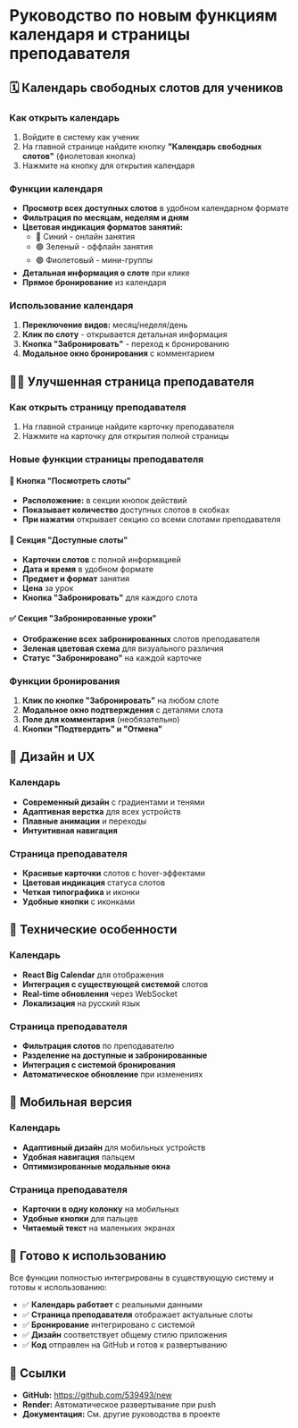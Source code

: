 # Руководство по новым функциям календаря и страницы преподавателя

## 🗓️ Календарь свободных слотов для учеников

### Как открыть календарь
1. Войдите в систему как ученик
2. На главной странице найдите кнопку **"Календарь свободных слотов"** (фиолетовая кнопка)
3. Нажмите на кнопку для открытия календаря

### Функции календаря
- **Просмотр всех доступных слотов** в удобном календарном формате
- **Фильтрация по месяцам, неделям и дням**
- **Цветовая индикация форматов занятий:**
  - 🔵 Синий - онлайн занятия
  - 🟢 Зеленый - оффлайн занятия  
  - 🟣 Фиолетовый - мини-группы
- **Детальная информация о слоте** при клике
- **Прямое бронирование** из календаря

### Использование календаря
1. **Переключение видов:** месяц/неделя/день
2. **Клик по слоту** - открывается детальная информация
3. **Кнопка "Забронировать"** - переход к бронированию
4. **Модальное окно бронирования** с комментарием

## 👨‍🏫 Улучшенная страница преподавателя

### Как открыть страницу преподавателя
1. На главной странице найдите карточку преподавателя
2. Нажмите на карточку для открытия полной страницы

### Новые функции страницы преподавателя

#### 📅 Кнопка "Посмотреть слоты"
- **Расположение:** в секции кнопок действий
- **Показывает количество** доступных слотов в скобках
- **При нажатии** открывает секцию со всеми слотами преподавателя

#### 🎯 Секция "Доступные слоты"
- **Карточки слотов** с полной информацией
- **Дата и время** в удобном формате
- **Предмет и формат** занятия
- **Цена** за урок
- **Кнопка "Забронировать"** для каждого слота

#### ✅ Секция "Забронированные уроки"
- **Отображение всех забронированных** слотов преподавателя
- **Зеленая цветовая схема** для визуального различия
- **Статус "Забронировано"** на каждой карточке

### Функции бронирования
1. **Клик по кнопке "Забронировать"** на любом слоте
2. **Модальное окно подтверждения** с деталями слота
3. **Поле для комментария** (необязательно)
4. **Кнопки "Подтвердить" и "Отмена"**

## 🎨 Дизайн и UX

### Календарь
- **Современный дизайн** с градиентами и тенями
- **Адаптивная верстка** для всех устройств
- **Плавные анимации** и переходы
- **Интуитивная навигация**

### Страница преподавателя
- **Красивые карточки** слотов с hover-эффектами
- **Цветовая индикация** статуса слотов
- **Четкая типографика** и иконки
- **Удобные кнопки** с иконками

## 🔧 Технические особенности

### Календарь
- **React Big Calendar** для отображения
- **Интеграция с существующей системой** слотов
- **Real-time обновления** через WebSocket
- **Локализация** на русский язык

### Страница преподавателя
- **Фильтрация слотов** по преподавателю
- **Разделение на доступные и забронированные**
- **Интеграция с системой бронирования**
- **Автоматическое обновление** при изменениях

## 📱 Мобильная версия

### Календарь
- **Адаптивный дизайн** для мобильных устройств
- **Удобная навигация** пальцем
- **Оптимизированные модальные окна**

### Страница преподавателя
- **Карточки в одну колонку** на мобильных
- **Удобные кнопки** для пальцев
- **Читаемый текст** на маленьких экранах

## 🚀 Готово к использованию

Все функции полностью интегрированы в существующую систему и готовы к использованию:

- ✅ **Календарь работает** с реальными данными
- ✅ **Страница преподавателя** отображает актуальные слоты
- ✅ **Бронирование** интегрировано с системой
- ✅ **Дизайн** соответствует общему стилю приложения
- ✅ **Код** отправлен на GitHub и готов к развертыванию

## 🔗 Ссылки

- **GitHub:** https://github.com/539493/new
- **Render:** Автоматическое развертывание при push
- **Документация:** См. другие руководства в проекте 